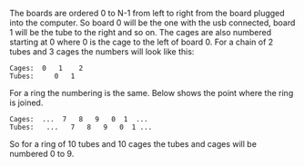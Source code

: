 
The boards are ordered 0 to N-1 from left to right from the board plugged into the computer. So board 0 will be the one with the usb connected, board 1 will be the tube to the right and so on. The cages are also numbered starting at 0 where 0 is the cage to the left of board 0. For a chain of 2 tubes and 3 cages the numbers will look like this:

```
Cages:  0   1    2
Tubes:     0   1
```

For a ring the numbering is the same. Below shows the point where the ring is joined.

```
Cages:  ...  7   8   9   0  1  ...
Tubes:   ...   7   8   9   0  1 ...
```

So for a ring of 10 tubes and 10 cages the tubes and cages will be numbered 0 to 9.
